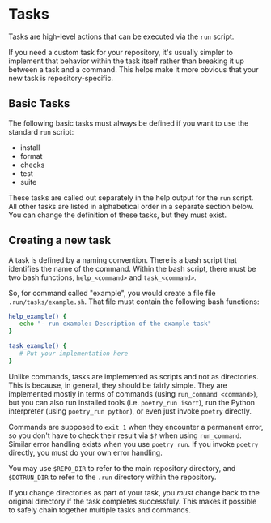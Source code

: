 # Tasks

Tasks are high-level actions that can be executed via the `run` script.

If you need a custom task for your repository, it's usually simpler to
implement that behavior within the task itself rather than breaking it up
between a task and a command.  This helps make it more obvious that your new
task is repository-specific.

## Basic Tasks

The following basic tasks must always be defined if you want to use the
standard `run` script:

- install
- format
- checks
- test
- suite

These tasks are called out separately in the help output for the `run` script.
All other tasks are listed in alphabetical order in a separate section below.
You can change the definition of these tasks, but they must exist.

## Creating a new task

A task is defined by a naming convention.  There is a bash script that
identifies the name of the command.  Within the bash script, there must be two
bash functions, `help_<command>` and `task_<command>`.

So, for command called "example", you would create a file
file `.run/tasks/example.sh`.  That file must contain the 
following bash functions:

```bash
help_example() {
   echo "- run example: Description of the example task"
}

task_example() {
   # Put your implementation here
}
```

Unlike commands, tasks are implemented as scripts and not as directories.  This
is because, in general, they should be fairly simple.  They are implemented
mostly in terms of commands (using `run_command <command>`), but you can also
run installed tools (i.e. `poetry_run isort`), run the Python interpreter
(using `poetry_run python`), or even just invoke `poetry` directly.

Commands are supposed to `exit 1` when they encounter a permanent error, so you
don't have to check their result via `$?` when using `run_command`.  Similar
error handling exists when you use `poetry_run`.  If you invoke `poetry`
directly, you must do your own error handling.

You may use `$REPO_DIR` to refer to the main repository directory,
and `$DOTRUN_DIR` to refer to the `.run` directory within the repository.

If you change directories as part of your task, you _must_ change back
to the original directory if the task completes successfuly.  This makes
it possible to safely chain together multiple tasks and commands.
